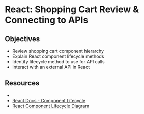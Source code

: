 # React: Shopping Cart Review & Connecting to APIs

## Objectives

* Review shopping cart component hierarchy
* Explain React component lifecycle methods
* Identify lifecycle method to use for API calls
* Interact with an external API in React

## Resources

* 
* [React Docs - Component Lifecycle](https://reactjs.org/docs/react-component.html#the-component-lifecycle)
* [React Component Lifecycle Diagram](http://projects.wojtekmaj.pl/react-lifecycle-methods-diagram/)